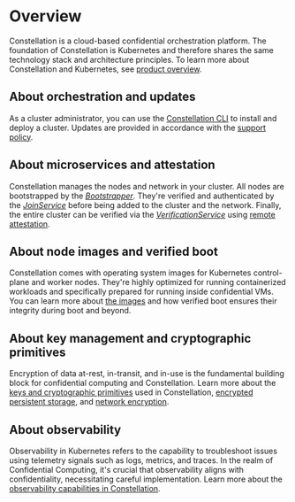 # Overview

Constellation is a cloud-based confidential orchestration platform.
The foundation of Constellation is Kubernetes and therefore shares the same technology stack and architecture principles.
To learn more about Constellation and Kubernetes, see [product overview](../overview/product.md).

## About orchestration and updates

As a cluster administrator, you can use the [Constellation CLI](orchestration.md) to install and deploy a cluster.
Updates are provided in accordance with the [support policy](versions.md).

## About microservices and attestation

Constellation manages the nodes and network in your cluster. All nodes are bootstrapped by the [*Bootstrapper*](microservices.md#bootstrapper). They're verified and authenticated by the [*JoinService*](microservices.md#joinservice) before being added to the cluster and the network. Finally, the entire cluster can be verified via the [*VerificationService*](microservices.md#verificationservice) using [remote attestation](attestation.md).

## About node images and verified boot

Constellation comes with operating system images for Kubernetes control-plane and worker nodes.
They're highly optimized for running containerized workloads and specifically prepared for running inside confidential VMs.
You can learn more about [the images](images.md) and how verified boot ensures their integrity during boot and beyond.

## About key management and cryptographic primitives

Encryption of data at-rest, in-transit, and in-use is the fundamental building block for confidential computing and Constellation. Learn more about the [keys and cryptographic primitives](keys.md) used in Constellation, [encrypted persistent storage](encrypted-storage.md), and [network encryption](networking.md).

## About observability

Observability in Kubernetes refers to the capability to troubleshoot issues using telemetry signals such as logs, metrics, and traces.
In the realm of Confidential Computing, it's crucial that observability aligns with confidentiality, necessitating careful implementation.
Learn more about the [observability capabilities in Constellation](./observability.md).
